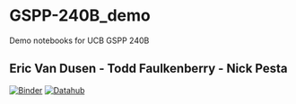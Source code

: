 # GSPP-240B_demo
Demo notebooks for UCB GSPP 240B

##  Eric Van Dusen - Todd Faulkenberry - Nick Pesta

[![Binder](https://mybinder.org/badge.svg)](https://github.com/ericvd-ucb/GSPP-240B_demo)
[![Datahub](https://img.shields.io/badge/Launch-UCB%20Datahub-blue.svg)](http://datahub.berkeley.edu/user-redirect/interact?account=ericvd-ucb&repo=GSPP-240B_demo&branch=master&path=)
